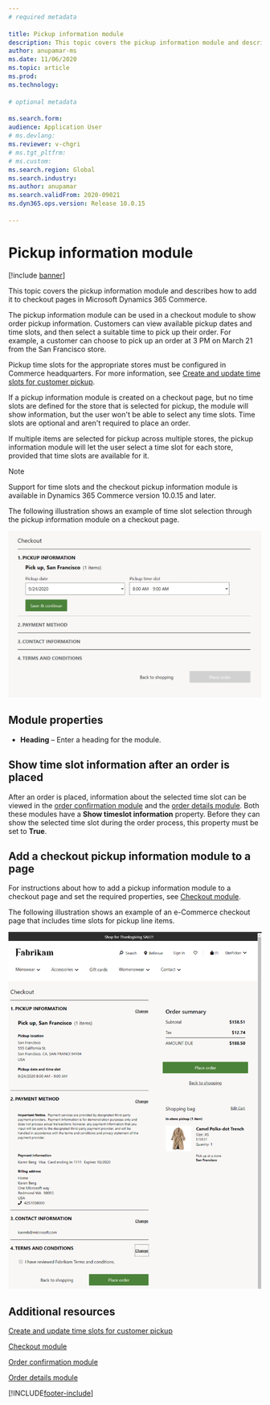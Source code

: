 ```yaml
---
# required metadata

title: Pickup information module
description: This topic covers the pickup information module and describes how to add it to checkout pages in Microsoft Dynamics 365 Commerce.
author: anupamar-ms
ms.date: 11/06/2020
ms.topic: article
ms.prod: 
ms.technology: 

# optional metadata

ms.search.form:  
audience: Application User
# ms.devlang: 
ms.reviewer: v-chgri
# ms.tgt_pltfrm: 
# ms.custom: 
ms.search.region: Global
ms.search.industry: 
ms.author: anupamar
ms.search.validFrom: 2020-09021
ms.dyn365.ops.version: Release 10.0.15

---
```


# Pickup information module

[!include [banner](includes/banner.md)]

This topic covers the pickup information module and describes how to add it to checkout pages in Microsoft Dynamics 365 Commerce.

The pickup information module can be used in a checkout module to show order pickup information. Customers can view available pickup dates and time slots, and then select a suitable time to pick up their order. For example, a customer can choose to pick up an order at 3 PM on March 21 from the San Francisco store.

Pickup time slots for the appropriate stores must be configured in Commerce headquarters. For more information, see [Create and update time slots for customer pickup](dev-itpro/pickup-timeslots.md).

If a pickup information module is created on a checkout page, but no time slots are defined for the store that is selected for pickup, the module will show information, but the user won't be able to select any time slots. Time slots are optional and aren't required to place an order.

If multiple items are selected for pickup across multiple stores, the pickup information module will let the user select a time slot for each store, provided that time slots are available for it.

> [!NOTE]
> Support for time slots and the checkout pickup information module is available in Dynamics 365 Commerce version 10.0.15 and later.

The following illustration shows an example of time slot selection through the pickup information module on a checkout page.

![Example of a pickup information module on a checkout page](./dev-itpro/media/Curbside_timeslot_eCommerce.PNG)

## Module properties

- **Heading** – Enter a heading for the module.

## Show time slot information after an order is placed

After an order is placed, information about the selected time slot can be viewed in the [order confirmation module](order-confirmation-module.md) and the [order details module](account-management.md#order-details-page). Both these modules have a **Show timeslot information** property. Before they can show the selected time slot during the order process, this property must be set to **True**.

## Add a checkout pickup information module to a page

For instructions about how to add a pickup information module to a checkout page and set the required properties, see [Checkout module](add-checkout-module.md).

The following illustration shows an example of an e-Commerce checkout page that includes time slots for pickup line items.

![Example of an e-Commerce checkout page that includes time slots for pickup line items](./dev-itpro/media/Curbside_timeslot_eCommerce_checkoutsummary.PNG)

## Additional resources

[Create and update time slots for customer pickup](dev-itpro/pickup-timeslots.md)

[Checkout module](add-checkout-module.md)

[Order confirmation module](order-confirmation-module.md)

[Order details module](account-management.md)


[!INCLUDE[footer-include](../includes/footer-banner.md)]